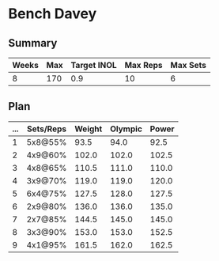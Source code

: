 # Bench Davey

## Summary

Weeks | Max | Target INOL | Max Reps | Max Sets
--- | --- | --- | --- | ---
8 | 170 | 0.9 | 10 | 6

## Plan

 ... | Sets/Reps | Weight | Olympic | Power
--- | --- | --- | --- | ---
1 | 5x8@55% | 93.5 | 94.0 | 92.5
2 | 4x9@60% | 102.0 | 102.0 | 102.5
3 | 4x8@65% | 110.5 | 111.0 | 110.0
4 | 3x9@70% | 119.0 | 119.0 | 120.0
5 | 6x4@75% | 127.5 | 128.0 | 127.5
6 | 2x9@80% | 136.0 | 136.0 | 135.0
7 | 2x7@85% | 144.5 | 145.0 | 145.0
8 | 3x3@90% | 153.0 | 153.0 | 152.5
9 | 4x1@95% | 161.5 | 162.0 | 162.5
